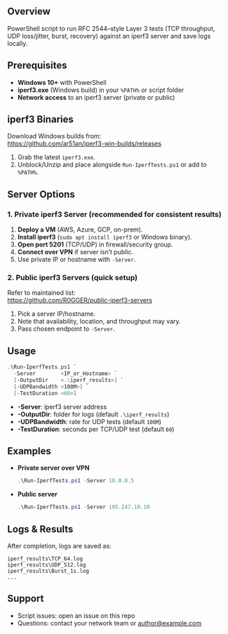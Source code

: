 ## Overview  
PowerShell script to run RFC 2544–style Layer 3 tests (TCP throughput, UDP loss/jitter, burst, recovery) against an iperf3 server and save logs locally.

## Prerequisites  
- **Windows 10+** with PowerShell  
- **iperf3.exe** (Windows build) in your `%PATH%` or script folder  
- **Network access** to an iperf3 server (private or public)

## iperf3 Binaries  
Download Windows builds from:  
https://github.com/ar51an/iperf3-win-builds/releases  
1. Grab the latest `iperf3.exe`.  
2. Unblock/Unzip and place alongside `Run-IperfTests.ps1` or add to `%PATH%`.

## Server Options  

### 1. Private iperf3 Server (recommended for consistent results)  
1. **Deploy a VM** (AWS, Azure, GCP, on-prem).  
2. **Install iperf3** (`sudo apt install iperf3` or Windows binary).  
3. **Open port 5201** (TCP/UDP) in firewall/security group.  
4. **Connect over VPN** if server isn’t public.  
5. Use private IP or hostname with `-Server`.

### 2. Public iperf3 Servers (quick setup)  
Refer to maintained list:  
https://github.com/R0GGER/public-iperf3-servers  
1. Pick a server IP/hostname.  
2. Note that availability, location, and throughput may vary.  
3. Pass chosen endpoint to `-Server`.

## Usage  

```powershell
.\Run-IperfTests.ps1 `
  -Server        <IP_or_Hostname> `
  [-OutputDir    <.\iperf_results>] `
  [-UDPBandwidth <100M>] `
  [-TestDuration <60>]
````

* **-Server**: iperf3 server address
* **-OutputDir**: folder for logs (default `.\iperf_results`)
* **-UDPBandwidth**: rate for UDP tests (default `100M`)
* **-TestDuration**: seconds per TCP/UDP test (default `60`)

## Examples

* **Private server over VPN**

  ```powershell
  .\Run-IperfTests.ps1 -Server 10.0.0.5
  ```

* **Public server**

  ```powershell
  .\Run-IperfTests.ps1 -Server 185.247.10.10
  ```

## Logs & Results

After completion, logs are saved as:

```
iperf_results\TCP_64.log  
iperf_results\UDP_512.log  
iperf_results\Burst_1s.log  
...
```

## Support

* Script issues: open an issue on this repo
* Questions: contact your network team or [author@example.com](mailto:author@example.com)

